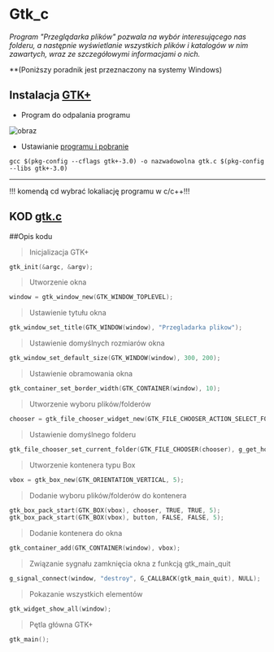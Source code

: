 # Gtk_c

*Program "Przeglądarka plików" pozwala na wybór interesującego nas folderu, a następnie wyświetlanie wszystkich plików i katalogów w nim zawartych, wraz ze szczegółowymi informacjami o nich.*

**(Poniższy poradnik jest przeznaczony na systemy Windows)

## Instalacja [GTK+](https://www.gtk.org/)
- Program do odpalania programu 

![obraz](https://user-images.githubusercontent.com/108947060/212928544-43abd596-a9ca-4035-9800-0746200db9dc.png)

- Ustawianie [programu i pobranie](https://www.gtk.org/docs/installations/windows/)
```
gcc $(pkg-config --cflags gtk+-3.0) -o nazwadowolna gtk.c $(pkg-config --libs gtk+-3.0)
```
---
!!! komendą cd wybrać lokaliację programu w c/c++!!!

## KOD [gtk.c](https://github.com/GabrielaOchoaDaderska/Gtk_c/blob/main/gtk.c)

##Opis kodu
> Inicjalizacja GTK+
```c
gtk_init(&argc, &argv);
```
> Utworzenie okna
```c
window = gtk_window_new(GTK_WINDOW_TOPLEVEL);
```
> Ustawienie tytułu okna
```c
gtk_window_set_title(GTK_WINDOW(window), "Przegladarka plikow");
```
> Ustawienie domyślnych rozmiarów okna
```c
gtk_window_set_default_size(GTK_WINDOW(window), 300, 200);
```
> Ustawienie obramowania okna
```c
gtk_container_set_border_width(GTK_CONTAINER(window), 10);
```
> Utworzenie wyboru plików/folderów
```c
chooser = gtk_file_chooser_widget_new(GTK_FILE_CHOOSER_ACTION_SELECT_FOLDER);
```
> Ustawienie domyślnego folderu
```c
gtk_file_chooser_set_current_folder(GTK_FILE_CHOOSER(chooser), g_get_home_dir());
```
> Utworzenie kontenera typu Box
```c
vbox = gtk_box_new(GTK_ORIENTATION_VERTICAL, 5);
```
> Dodanie wyboru plików/folderów do kontenera
```c
gtk_box_pack_start(GTK_BOX(vbox), chooser, TRUE, TRUE, 5);
gtk_box_pack_start(GTK_BOX(vbox), button, FALSE, FALSE, 5);
```
> Dodanie kontenera do okna
```c
gtk_container_add(GTK_CONTAINER(window), vbox);
```
> Związanie sygnału zamknięcia okna z funkcją gtk_main_quit
```c
g_signal_connect(window, "destroy", G_CALLBACK(gtk_main_quit), NULL);
```
> Pokazanie wszystkich elementów
```c
gtk_widget_show_all(window);
```
> Pętla główna GTK+
```c
gtk_main();
```
